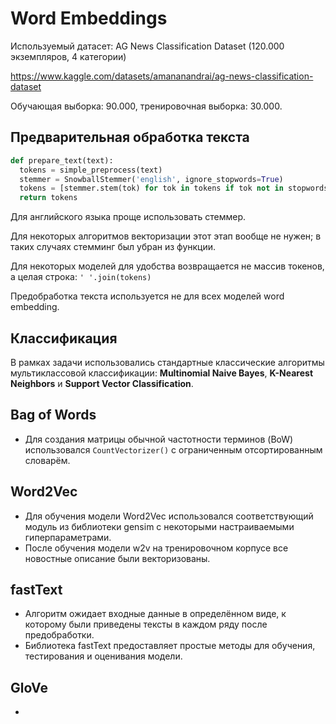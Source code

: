 # Word Embeddings
Используемый датасет: AG News Classification Dataset (120.000 экземпляров, 4 категории)

https://www.kaggle.com/datasets/amananandrai/ag-news-classification-dataset

Обучающая выборка: 90.000, тренировочная выборка: 30.000.

## Предварительная обработка текста
```python
def prepare_text(text):
  tokens = simple_preprocess(text)
  stemmer = SnowballStemmer('english', ignore_stopwords=True)
  tokens = [stemmer.stem(tok) for tok in tokens if tok not in stopwords]
  return tokens
```
Для английского языка проще использовать стеммер. 

Для некоторых алгоритмов векторизации этот этап вообще не нужен; в таких случаях стемминг был убран из функции.

Для некоторых моделей для удобства возвращается не массив токенов, а целая строка: `' '.join(tokens)`

Предобработка текста используется не для всех моделей word embedding.

## Классификация
В рамках задачи использовались стандартные классические алгоритмы мультиклассовой классификации: **Multinomial Naive Bayes**, **K-Nearest Neighbors** и **Support Vector Classification**.

## Bag of Words
- Для создания матрицы обычной частотности терминов (BoW) использовался `CountVectorizer()` с ограниченным отсортированным словарём.

## Word2Vec
- Для обучения модели Word2Vec использовался соответствующий модуль из библиотеки gensim с некоторыми настраиваемыми гиперпараметрами.
- После обучения модели w2v на тренировочном корпусе все новостные описание были векторизованы.

## fastText
- Алгоритм ожидает входные данные в определённом виде, к которому были приведены тексты в каждом ряду после предобработки.
- Библиотека fastText предоставляет простые методы для обучения, тестирования и оценивания модели.

## GloVe
- 

